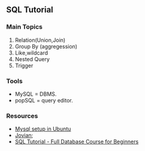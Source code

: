 ## SQL Tutorial

### Main Topics
1. Relation(Union,Join)
2. Group By (aggregession)
3. Like,wildcard
4. Nested Query
5. Trigger

### Tools
* MySQL = DBMS.
* popSQL = query editor.


### Resources
* [Mysql setup in Ubuntu](https://www.youtube.com/watch?v=zRfI79BHf3k)
* [Jovian](https://www.youtube.com/watch?v=-fW2X7fh7Yg);
* [SQL Tutorial - Full Database Course for Beginners](https://www.youtube.com/watch?v=HXV3zeQKqGY)
